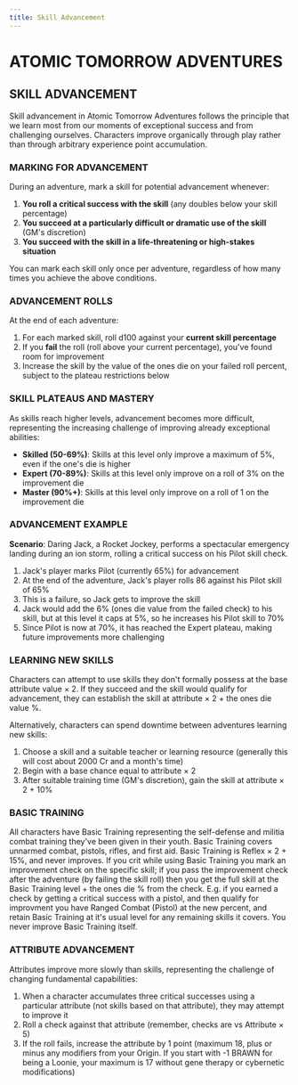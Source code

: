 ```yaml
---
title: Skill Advancement
---
```

# ATOMIC TOMORROW ADVENTURES

## SKILL ADVANCEMENT

Skill advancement in Atomic Tomorrow Adventures follows the principle that we learn most from our moments of exceptional success and from challenging ourselves. Characters improve organically through play rather than through arbitrary experience point accumulation.

### MARKING FOR ADVANCEMENT

During an adventure, mark a skill for potential advancement whenever:

1. **You roll a critical success with the skill** (any doubles below your skill percentage)
2. **You succeed at a particularly difficult or dramatic use of the skill** (GM's discretion)
3. **You succeed with the skill in a life-threatening or high-stakes situation**

You can mark each skill only once per adventure, regardless of how many times you achieve the above conditions.

### ADVANCEMENT ROLLS

At the end of each adventure:

1. For each marked skill, roll d100 against your **current skill percentage**
2. If you **fail** the roll (roll above your current percentage), you've found room for improvement
3. Increase the skill by the value of the ones die on your failed roll percent, subject to the plateau restrictions below

### SKILL PLATEAUS AND MASTERY

As skills reach higher levels, advancement becomes more difficult, representing the increasing challenge of improving already exceptional abilities:

- **Skilled (50-69%)**: Skills at this level only improve a maximum of 5%, even if the one's die is higher
- **Expert (70-89%)**: Skills at this level only improve on a roll of 3% on the improvement die
- **Master (90%+)**: Skills at this level only improve on a roll of 1 on the improvement die

### ADVANCEMENT EXAMPLE

**Scenario**: Daring Jack, a Rocket Jockey, performs a spectacular emergency landing during an ion storm, rolling a critical success on his Pilot skill check.

1. Jack's player marks Pilot (currently 65%) for advancement
2. At the end of the adventure, Jack's player rolls 86 against his Pilot skill of 65%
3. This is a failure, so Jack gets to improve the skill
4. Jack would add the 6% (ones die value from the failed check) to his skill, but at this level it caps at 5%, so he increases his Pilot skill to 70%
5. Since Pilot is now at 70%, it has reached the Expert plateau, making future improvements more challenging

### LEARNING NEW SKILLS

Characters can attempt to use skills they don't formally possess at the base attribute value × 2. If they succeed and the skill would qualify for advancement, they can establish the skill at attribute × 2 + the ones die value %.

Alternatively, characters can spend downtime between adventures learning new skills:

1. Choose a skill and a suitable teacher or learning resource (generally this will cost about 2000 Cr and a month's time)
2. Begin with a base chance equal to attribute × 2
3. After suitable training time (GM's discretion), gain the skill at attribute × 2 + 10%

### BASIC TRAINING

All characters have Basic Training representing the self-defense and militia combat training they've been given in their youth.  Basic Training covers unnarmed combat, pistols, rifles, and first aid.  Basic Training is Reflex × 2 + 15%, and never improves.  If you crit while using Basic Training you mark an improvement check on the specific skill; if you pass the improvement check after the adventure (by failing the skill roll) then you get the full skill at the Basic Training level + the ones die % from the check.  E.g. if you earned a check by getting a critical success with a pistol, and then qualify for improvment you have Ranged Combat (Pistol) at the new percent, and retain Basic Training at it's usual level for any remaining skills it covers. You never improve Basic Training itself.

### ATTRIBUTE ADVANCEMENT

Attributes improve more slowly than skills, representing the challenge of changing fundamental capabilities:

1. When a character accumulates three critical successes using a particular attribute (not skills based on that attribute), they may attempt to improve it
2. Roll a check against that attribute (remember, checks are vs Attribute × 5)
3. If the roll fails, increase the attribute by 1 point (maximum 18, plus or minus any modifiers from your Origin.  If you start with -1 BRAWN for being a Loonie, your maximum is 17 without gene therapy or cybernetic modifications)
